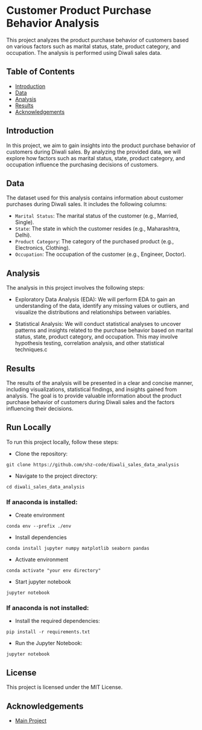 # Customer Product Purchase Behavior Analysis

This project analyzes the product purchase behavior of customers based on various factors such as marital status, state, product category, and occupation. The analysis is performed using Diwali sales data.

## Table of Contents

- [Introduction](#introduction)
- [Data](#data)
- [Analysis](#analysis)
- [Results](#results)
- [Acknowledgements](#acknowledgements)

## Introduction

In this project, we aim to gain insights into the product purchase behavior of customers during Diwali sales. By analyzing the provided data, we will explore how factors such as marital status, state, product category, and occupation influence the purchasing decisions of customers.

## Data

The dataset used for this analysis contains information about customer purchases during Diwali sales. It includes the following columns:

- `Marital Status`: The marital status of the customer (e.g., Married, Single).
- `State`: The state in which the customer resides (e.g., Maharashtra, Delhi).
- `Product Category`: The category of the purchased product (e.g., Electronics, Clothing).
- `Occupation`: The occupation of the customer (e.g., Engineer, Doctor).

## Analysis

The analysis in this project involves the following steps:

- Exploratory Data Analysis (EDA): We will perform EDA to gain an understanding of the data, identify any missing values or outliers, and visualize the distributions and relationships between variables.

- Statistical Analysis: We will conduct statistical analyses to uncover patterns and insights related to the purchase behavior based on marital status, state, product category, and occupation. This may involve hypothesis testing, correlation analysis, and other statistical techniques.c

## Results

The results of the analysis will be presented in a clear and concise manner, including visualizations, statistical findings, and insights gained from analysis. The goal is to provide valuable information about the product purchase behavior of customers during Diwali sales and the factors influencing their decisions.

## Run Locally
To run this project locally, follow these steps:

- Clone the repository:
```
git clone https://github.com/shz-code/diwali_sales_data_analysis
```

- Navigate to the project directory:
```
cd diwali_sales_data_analysis
```
### If anaconda is installed:
- Create environment
```
conda env --prefix ./env
```
- Install dependencies
```
conda install jupyter numpy matplotlib seaborn pandas
```
- Activate environment
```
conda activate "your env directory"
```
- Start jupyter notebook
```
jupyter notebook
```
### If anaconda is not installed:
- Install the required dependencies:
```
pip install -r requirements.txt
```
- Run the Jupyter Notebook:

```
jupyter notebook
```

## License

This project is licensed under the MIT License.

## Acknowledgements

- [Main Project](https://github.com/rishabhnmishra/Python_Diwali_Sales_Analysis)